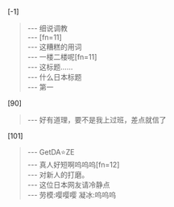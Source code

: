 
[-1] 
>--- 细说调教<br>
>--- [fn=11]<br>
>--- 这糟糕的用词<br>
>--- 一楼二楼呢[fn=11]<br>
>--- 这标题……<br>
>--- 什么日本标题<br>
>--- 第一<br>

[90] 
>--- 好有道理，要不是我上过班，差点就信了<br>

[101] 
>--- GetDA⭐ZE<br>
>--- 真人好短啊呜呜呜[fn=12]<br>
>--- 对新人的打磨。<br>
>--- 这位日本网友请冷静点<br>
>--- 劳模:嘤嘤嘤
凝冰:呜呜呜<br>
